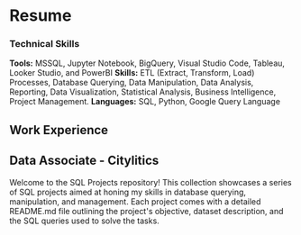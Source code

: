 # Resume

### Technical Skills
**Tools:** MSSQL, Jupyter Notebook, BigQuery, Visual Studio Code, Tableau, Looker Studio, and PowerBI
**Skills:** ETL (Extract, Transform, Load) Processes, Database Querying, Data Manipulation, Data Analysis, Reporting, Data Visualization, Statistical Analysis, Business Intelligence, Project Management.
**Languages:** SQL, Python, Google Query Language

## Work Experience
**Data Associate - Citylitics**
- 





Welcome to the SQL Projects repository! This collection showcases a series of SQL projects aimed at honing my skills in database querying, manipulation, and management. Each project comes with a detailed README.md file outlining the project's objective, dataset description, and the SQL queries used to solve the tasks.
